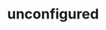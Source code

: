 ---
layout: landing_page
sidebar: qq_cli_command_reference_sidebar
summary: Listing of commands for unconfigured
title: unconfigured

---
